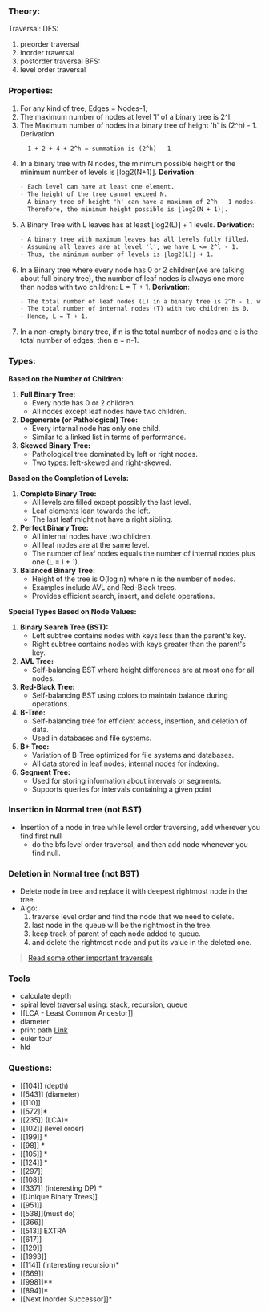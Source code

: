 
### Theory:

Traversal:
DFS:
1. preorder traversal
2. inorder traversal
3. postorder traversal
BFS:
1. level order traversal

### Properties:
1. For any kind of tree, Edges = Nodes-1;
2. The maximum number of nodes at level 'l' of a binary tree is 2^l.
3. The Maximum number of nodes in a binary tree of height 'h' is (2^h) - 1.
	Derivation
	 ```markdown
   - 1 + 2 + 4 + 2^h = summation is (2^h) - 1
   ```
3. In a binary tree with N nodes, the minimum possible height or the minimum number of levels is ⌊log2(N+1)⌋.
   **Derivation**:
   ```markdown
   - Each level can have at least one element.
   - The height of the tree cannot exceed N.
   - A binary tree of height 'h' can have a maximum of 2^h - 1 nodes.
   - Therefore, the minimum height possible is ⌊log2(N + 1)⌋.
   ```
4. A Binary Tree with L leaves has at least ⌊log2(L)⌋ + 1 levels.
   **Derivation**:
   ```markdown
   - A binary tree with maximum leaves has all levels fully filled.
   - Assuming all leaves are at level 'l', we have L <= 2^l - 1.
   - Thus, the minimum number of levels is ⌊log2(L)⌋ + 1.
   ```
5. In a Binary tree where every node has 0 or 2 children(we are talking about full binary tree), the number of leaf nodes is always one more than nodes with two children: L = T + 1.
   **Derivation**:
   ```markdown
   - The total number of leaf nodes (L) in a binary tree is 2^h - 1, where 'h' is the height.
   - The total number of internal nodes (T) with two children is 0.
   - Hence, L = T + 1.
   ```
6. In a non-empty binary tree, if n is the total number of nodes and e is the total number of edges, then e = n-1.

### Types:
**Based on the Number of Children:**
1. **Full Binary Tree:**
    - Every node has 0 or 2 children.
    - All nodes except leaf nodes have two children.
2. **Degenerate (or Pathological) Tree:**
    - Every internal node has only one child.
    - Similar to a linked list in terms of performance.
3. **Skewed Binary Tree:**
    - Pathological tree dominated by left or right nodes.
    - Two types: left-skewed and right-skewed.

**Based on the Completion of Levels:**
1. **Complete Binary Tree:**
    - All levels are filled except possibly the last level.
    - Leaf elements lean towards the left.
    - The last leaf might not have a right sibling.
2. **Perfect Binary Tree:**
    - All internal nodes have two children.
    - All leaf nodes are at the same level.
    - The number of leaf nodes equals the number of internal nodes plus one (L = I + 1).
3. **Balanced Binary Tree:**
    - Height of the tree is O(log n) where n is the number of nodes.
    - Examples include AVL and Red-Black trees.
    - Provides efficient search, insert, and delete operations.

**Special Types Based on Node Values:**

1. **Binary Search Tree (BST):**    
    - Left subtree contains nodes with keys less than the parent's key.
    - Right subtree contains nodes with keys greater than the parent's key.
2. **AVL Tree:**
    - Self-balancing BST where height differences are at most one for all nodes.
3. **Red-Black Tree:**
    - Self-balancing BST using colors to maintain balance during operations.
4. **B-Tree:**
    - Self-balancing tree for efficient access, insertion, and deletion of data.
    - Used in databases and file systems.
5. **B+ Tree:**
    - Variation of B-Tree optimized for file systems and databases.
    - All data stored in leaf nodes; internal nodes for indexing.
6. **Segment Tree:**
    - Used for storing information about intervals or segments.
    - Supports queries for intervals containing a given point
### Insertion in Normal tree (not BST)
- Insertion of a node in tree while level order traversing, add wherever you find first null
	- do the bfs level order traversal, and then add node whenever you find null.
### Deletion in Normal tree (not BST)
- Delete node in tree and replace it with deepest rightmost node in the tree.
- Algo:
	1. traverse level order and find the node that we need to delete.
	2. last node in the queue will be the rightmost in the tree.
	3. keep track of parent of each node added to queue.
	4. and delete the rightmost node and put its value in the deleted one.

> [Read some other important traversals](https://www.geeksforgeeks.org/binary-tree-data-structure/)

### Tools
- calculate depth
- spiral level traversal using: stack, recursion, queue
- [[LCA - Least Common Ancestor]]
- diameter
- print path [Link](https://takeuforward.org/data-structure/print-root-to-node-path-in-a-binary-tree/)
- euler tour
- hld
### Questions:
- [[104]] (depth)
- [[543]] (diameter)
- [[110]]
- [[572]]*
- [[235]] (LCA)*
- [[102]] (level order)
- [[199]] *
- [[98]] *
- [[105]] *
- [[124]] *
- [[297]]
- [[108]]
- [[337]] (interesting DP) *
- [[Unique Binary Trees]]
- [[951]]
- [[538]](must do)
- [[366]]
- [[513]]
EXTRA
- [[617]]
- [[129]] 
- [[1993]]
- [[114]] (interesting recursion)*
- [[669]]
- [[998]]**
- [[894]]*
- [[Next Inorder Successor]]*
